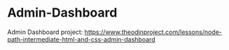 # Admin-Dashboard
Admin Dashboard project: https://www.theodinproject.com/lessons/node-path-intermediate-html-and-css-admin-dashboard
